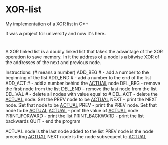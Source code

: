# XOR-list
My implementation of a XOR list in C++

It was a project for university and now it's here.

#

A XOR linked list is a doubly linked list that takes the advantage of the XOR operation to save memory. In it the address of a node is a bitwise XOR of the addresses of the next and previous node. 

Instructions:
(# means a number)
ADD_BEG # - add a number to the beginning of the list
ADD_END # - add a number to the end of the list
ADD_ACT # - add a number behind the [ACTUAL](#act) node
DEL_BEG - remove the first node from the list
DEL_END - remove the last node from the list
DEL_VAL # - delete all nodes with value equal to #
DEL_ACT - delete the [ACTUAL](#act) node. Set the <a name="prev">PREV</a> node to be [ACTUAL](#act)
<a name="next">NEXT</a> - print the <a name="next">NEXT</a> node. Set that node to be [ACTUAL](#act)
<a name="prev">PREV</a> - print the <a name="prev">PREV</a> node. Set that node to be [ACTUAL](#act)
[ACTUAL](#act) - print the value of [ACTUAL](#act) node
PRINT_FORWARD - print the list
PRINT_BACKWARD - print the list backwards
QUIT - end the program


<a name="act">ACTUAL</a> node is the last node added to the list
<a name="prev">PREV</a> node is the node preceding [ACTUAL](#act)
<a name="next">NEXT</a> node is the node subsequent to [ACTUAL](#act)